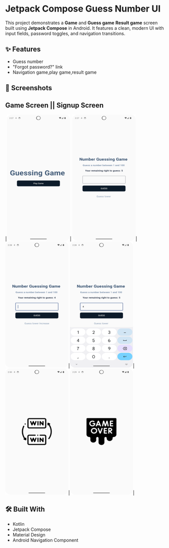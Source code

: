 # Jetpack Compose Guess Number UI

This project demonstrates a **Game** and **Guess game** **Result game** screen built using **Jetpack Compose** in Android. It features a clean, modern UI with input fields, password toggles, and navigation transitions.

## ✨ Features

- Guess number
- "Forgot password?" link
- Navigation game,play game,result game


## 📸 Screenshots

## Game Screen  ||  Signup Screen
|<img src="mainscreen.png" alt="Guess Number Screen" width="200" height="400"/>| <img src="guesssceen.png" alt="Signup Screen" width="200" height="400"/>|<img src="guess1screen.png" alt="Signup Screen" width="200" height="400"/>|<img src="guesscreen2.png" alt="Signup Screen" width="200" height="400"/>|<img src="winwinscreen.png" alt="Signup Screen" width="200" height="400"/>|<img src="gameoverscreen.png" alt="Signup Screen" width="200" height="400"/>|








## 🛠 Built With

- Kotlin
- Jetpack Compose
- Material Design
- Android Navigation Component
